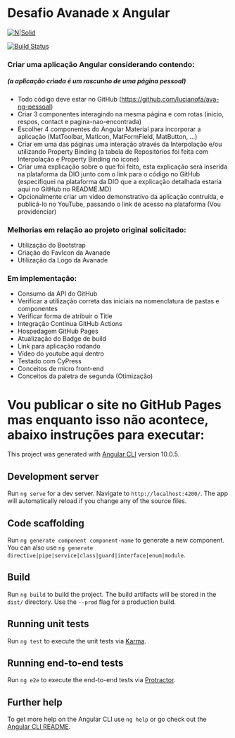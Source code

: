# Desafio Avanade x Angular

[![N|Solid](https://angular.io/assets/images/logos/angular/logo-nav@2x.png)](https://nodesource.com/products/nsolid)

[![Build Status](https://travis-ci.org/joemccann/dillinger.svg?branch=master)](https://travis-ci.org/joemccann/dillinger)

### Criar uma aplicação Angular considerando contendo: 
##### (a aplicação criada é um rascunho de uma página pessoal)

  - Todo código deve estar no GitHub (https://github.com/lucianofa/ava-ng-pessoal)
  - Criar 3 componentes interagindo na mesma página e com rotas (inicio, respos, contact e pagina-nao-encontrada)
  - Escolher 4 componentes do Angular Material para incorporar a aplicação (MatToolbar, MatIcon, MatFormField, MatButton, ...)
  - Criar em uma das páginas uma interação através da Interpolação e/ou utilizando Property Binding (a tabela de Repositórios foi feita com Interpolação e Property Binding no ícone)
  - Criar uma explicação sobre o que foi feito, esta explicação será inserida na plataforma da DIO junto com o link para o código no GitHub (especifiquei na plataforma da DIO que a explicação detalhada estaria aqui no GitHub no README.MD)
  - Opcionalmente criar um vídeo demonstrativo da aplicação contruída, e publicá-lo no YouTube, passando o link de acesso na plataforma (Vou providenciar)

### Melhorias em relação ao projeto original solicitado:

  - Utilização do Bootstrap
  - Criação do FavIcon da Avanade
  - Utilização da Logo da Avanade
 

### Em implementação:

  - Consumo da API do GitHub
  - Verificar a utilização correta das iniciais na nomenclatura de pastas e componentes
  - Verificar forma de atribuir o Title
  - Integração Contínua GitHub Actions
  - Hospedagem GitHub Pages
  - Atualização do Badge de build
  - Link para aplicação rodando
  - Vídeo do youtube aqui dentro
  - Testado com CyPress
  - Conceitos de micro front-end
  - Conceitos da paletra de segunda (Otimização)


# Vou publicar o site no GitHub Pages mas enquanto isso não acontece, abaixo instruções para executar:

This project was generated with [Angular CLI](https://github.com/angular/angular-cli) version 10.0.5.

## Development server

Run `ng serve` for a dev server. Navigate to `http://localhost:4200/`. The app will automatically reload if you change any of the source files.

## Code scaffolding

Run `ng generate component component-name` to generate a new component. You can also use `ng generate directive|pipe|service|class|guard|interface|enum|module`.

## Build

Run `ng build` to build the project. The build artifacts will be stored in the `dist/` directory. Use the `--prod` flag for a production build.

## Running unit tests

Run `ng test` to execute the unit tests via [Karma](https://karma-runner.github.io).

## Running end-to-end tests

Run `ng e2e` to execute the end-to-end tests via [Protractor](http://www.protractortest.org/).

## Further help

To get more help on the Angular CLI use `ng help` or go check out the [Angular CLI README](https://github.com/angular/angular-cli/blob/master/README.md).
